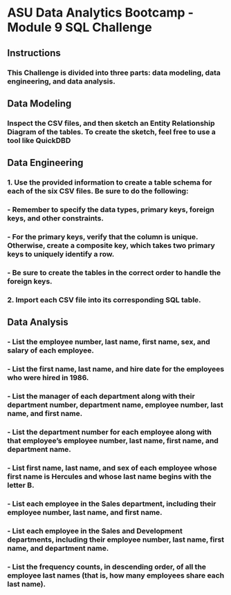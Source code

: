 # ASU Data Analytics Bootcamp - Module 9 SQL Challenge

## Instructions
### This Challenge is divided into three parts: data modeling, data engineering, and data analysis.

## Data Modeling
### Inspect the CSV files, and then sketch an Entity Relationship Diagram of the tables. To create the sketch, feel free to use a tool like QuickDBD

## Data Engineering
### 1. Use the provided information to create a table schema for each of the six CSV files. Be sure to do the following:
###  - Remember to specify the data types, primary keys, foreign keys, and other constraints.
###  - For the primary keys, verify that the column is unique. Otherwise, create a composite key, which takes two primary keys to uniquely identify a row.
###  - Be sure to create the tables in the correct order to handle the foreign keys.
### 2. Import each CSV file into its corresponding SQL table.

## Data Analysis
### - List the employee number, last name, first name, sex, and salary of each employee.
### - List the first name, last name, and hire date for the employees who were hired in 1986.
### - List the manager of each department along with their department number, department name, employee number, last name, and first name.
### - List the department number for each employee along with that employee’s employee number, last name, first name, and department name.
### - List first name, last name, and sex of each employee whose first name is Hercules and whose last name begins with the letter B.
### - List each employee in the Sales department, including their employee number, last name, and first name.
### - List each employee in the Sales and Development departments, including their employee number, last name, first name, and department name.
### - List the frequency counts, in descending order, of all the employee last names (that is, how many employees share each last name).



